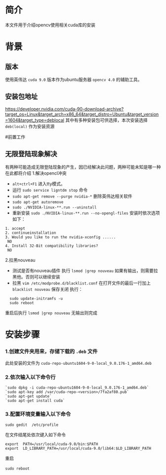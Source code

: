 # 简介
本文件用于介绍opencv使用相关cuda库的安装
# 背景
## 版本
使用英伟达 `cuda 9.0` 版本作为ubuntu服务器 `opencv 4.0` 的辅助工具。

## 安装包地址
https://developer.nvidia.com/cuda-90-download-archive?target_os=Linux&target_arch=x86_64&target_distro=Ubuntu&target_version=1604&target_type=deblocal
其中有多种安装包可供选择，本次安装选择 `deb(local)` 作为安装资源

#前置工作
## 无限登陆现象解决
有两种可能造成无限登陆现象的产生，因已经解决此问题，两种可能未知是哪一种在此都将介绍
1.解决opencl冲突
* `alt+ctrl+F1` 进入tty模式。
* 运行 `sudo service ligntdm stop` 命令
* `sudo apt-get remove --purge nvidia-*` 删除英伟达相关软件
* `sudo apt-get autoremove`
* `sudo ./NVIDIA-linux-**.run --uninstall`
* 重新安装 
 `sudo ./NVIDIA-linux-**.run --no-opengl-files`
安装时依次选项如下：
  
```
1. accept
2. continueinstallation
3. Would you like to run the nvidia-xconfig ......
 NO
4. Install 32-Bit compatibility libraries? 
 NO
```
2.拉黑nouveau
* 测试是否有nouveau插件
 执行
 `lsmod |grep nouveau`
如果有输出，则需要拉黑他。否则可以继续安装
* 拉黑
 `vim /etc/modprobe.d/blacklist.conf`
在打开文件的最后一行加上
 `blacklist nouveau`
 保存关闭
执行：
```
  sudo update-initramfs -u
  sudo reboot
```
重启后执行
  `lsmod |grep nouveau`
无输出则完成

# 安装步骤
### 1.创建文件夹用来，存储下载的 `.deb` 文件
此处安装的文件为 ``` cuda-repo-ubuntu1604-9-0-local_9.0.176-1_amd64.deb ```
### 2.依次输入以下命令行
```
`sudo dpkg -i cuda-repo-ubuntu1604-9-0-local_9.0.176-1_amd64.deb`
`sudo apt-key add /var/cuda-repo-<version>/7fa2af80.pub`
`sudo apt-get update`
`sudo apt-get install cuda`

```
### 3.配置环境变量输入以下命令
```
sudo gedit  /etc/profile
```
在文件结尾处依次键入如下命令
```
export  PATH=/usr/local/cuda-9.0/bin:$PATH
export  LD_LIBRARY_PATH=/usr/local/cuda-9.0/lib64:$LD_LIBRARY_PATH
```
重启
```
sudo reboot　
```




